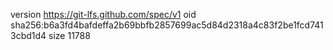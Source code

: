 version https://git-lfs.github.com/spec/v1
oid sha256:b6a3fd4bafdeffa2b69bbfb2857699ac5d84d2318a4c83f2be1fcd7413cbd1d4
size 11788
